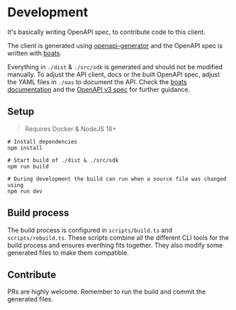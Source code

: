 # Development

It's basically writing OpenAPI spec, to contribute code to this client.

The client is generated using [openapi-generator](https://openapi-generator.tech) and the OpenAPI spec is written with [boats](https://github.com/j-d-carmichael/boats).

Everything in `./dist` & `./src/sdk` is generated and should not be modified manually. To adjust the API client, docs or the built OpenAPI spec, adjust the YAML files in `./oas` to document the API. Check the [boats documentation](https://j-d-carmichael.github.io/boats/#/) and the [OpenAPI v3 spec](https://swagger.io/specification/) for further guidance.

## Setup

> Requires Docker & NodeJS 18+

```shell
# Install dependencies
npm install

# Start build of ./dist & ./src/sdk
npm run build

# During development the build can run when a source file was changed using
npm run dev
```

## Build process

The build process is configured in `scripts/build.ts` and `scripts/rebuild.ts`. These scripts combine all the different CLI tools for the build process and ensures everthing fits together. They also modify some generated files to make them compatible.

## Contribute

PRs are highly welcome. Remember to run the build and commit the generated files.
